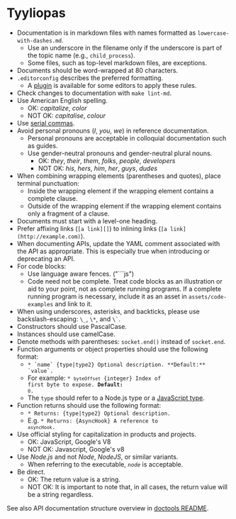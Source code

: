 # Tyyliopas

* Documentation is in markdown files with names formatted as `lowercase-with-dashes.md`.
  * Use an underscore in the filename only if the underscore is part of the topic name (e.g., `child_process`).
  * Some files, such as top-level markdown files, are exceptions.
* Documents should be word-wrapped at 80 characters.
* `.editorconfig` describes the preferred formatting.
  * A [plugin](https://editorconfig.org/#download) is available for some editors to apply these rules.
* Check changes to documentation with `make lint-md`.
* Use American English spelling.
  * OK: _capitalize_, _color_
  * NOT OK: _capitalise_, _colour_
* Use [serial commas](https://en.wikipedia.org/wiki/Serial_comma).
* Avoid personal pronouns (_I_, _you_, _we_) in reference documentation.
  * Personal pronouns are acceptable in colloquial documentation such as guides.
  * Use gender-neutral pronouns and gender-neutral plural nouns.
    * OK: _they_, _their_, _them_, _folks_, _people_, _developers_
    * NOT OK: _his_, _hers_, _him_, _her_, _guys_, _dudes_
* When combining wrapping elements (parentheses and quotes), place terminal punctuation:
  * Inside the wrapping element if the wrapping element contains a complete clause.
  * Outside of the wrapping element if the wrapping element contains only a fragment of a clause.
* Documents must start with a level-one heading.
* Prefer affixing links (`[a link][]`) to inlining links (`[a link](http://example.com)`).
* When documenting APIs, update the YAML comment associated with the API as appropriate. This is especially true when introducing or deprecating an API.
* For code blocks:
  * Use language aware fences. ("```js")
  * Code need not be complete. Treat code blocks as an illustration or aid to your point, not as complete running programs. If a complete running program is necessary, include it as an asset in `assets/code-examples` and link to it.
* When using underscores, asterisks, and backticks, please use backslash-escaping: `\_`, `\*`, and `` \` ``.
* Constructors should use PascalCase.
* Instances should use camelCase.
* Denote methods with parentheses: `socket.end()` instead of `socket.end`.
* Function arguments or object properties should use the following format:
  * ``* `name` {type|type2} Optional description. **Default:** `value`.``
  <!--lint disable maximum-line-length remark-lint-->
  * For example: <code>* `byteOffset` {integer} Index of first byte to expose. **Default:** `0`.</code>
  <!--lint enable maximum-line-length remark-lint-->
  * The `type` should refer to a Node.js type or a [JavaScript type](https://developer.mozilla.org/en-US/docs/Web/JavaScript/Guide/Grammar_and_types#Data_structures_and_types).
* Function returns should use the following format:
  * <code>* Returns: {type|type2} Optional description.</code>
  * E.g. <code>* Returns: {AsyncHook} A reference to `asyncHook`.</code>
* Use official styling for capitalization in products and projects.
  * OK: JavaScript, Google's V8
  <!--lint disable prohibited-strings remark-lint-->
  * NOT OK: Javascript, Google's v8
* Use _Node.js_ and not _Node_, _NodeJS_, or similar variants.
  <!-- lint enable prohibited-strings remark-lint-->
  * When referring to the executable, _`node`_ is acceptable.
* Be direct.
  * OK: The return value is a string.
  <!-- lint disable prohibited-strings remark-lint-->
  * NOT OK: It is important to note that, in all cases, the return value will be a string regardless.
  <!-- lint enable prohibited-strings remark-lint-->

See also API documentation structure overview in [doctools README](../tools/doc/README.md).

